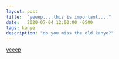 ```yaml
---
layout: post
title:  "yeeep....this is important...."
date:   2020-07-04 12:00:00 -0500
tags: kanye
description: "do you miss the old kanye?"
---
```


<a href="/blog/assets/post-files/2020-07-04-Kanye/audio.mp3" target="_blank">yeeep</a>